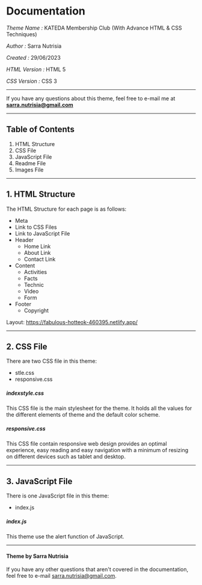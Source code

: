 # Documentation
*Theme Name :* KATEDA Membership Club (With Advance HTML & CSS Techniques)

*Author :* Sarra Nutrisia

*Created :* 29/06/2023 

*HTML Version :* HTML 5

*CSS Version :* CSS 3

***
If you have any questions about this theme, feel free to e-mail me at **sarra.nutrisia@gmail.com**
***
## Table of Contents
1. HTML Structure
2. CSS File
3. JavaScript File
4. Readme File
5. Images File

***
## 1. HTML Structure
The HTML Structure for each page is as follows:
* Meta
* Link to CSS Files
* Link to JavaScript File
* Header
	* Home Link
	* About Link
	* Contact Link
* Content
	* Activities
	* Facts
	* Technic
	* Video
	* Form
* Footer
	* Copyright
  
Layout: https://fabulous-hotteok-460395.netlify.app/
  
***
## 2. CSS File
There are two CSS file in this theme:
* stle.css
* responsive.css

##### indexstyle.css
This CSS file is the main stylesheet for the theme. It holds all the values for the different elements of theme and the default color scheme.

##### responsive.css
This CSS file contain responsive web design provides an optimal experience, easy reading and easy navigation with a minimum of resizing on different devices such as tablet and desktop.

***
## 3. JavaScript File
There is one JavaScript file in this theme:
* index.js

##### index.js
This theme use the alert function of JavaScript.

***
#### Theme by Sarra Nutrisia
If you have any other questions that aren't covered in the documentation, feel free to e-mail <sarra.nutrisia@gmail.com>.